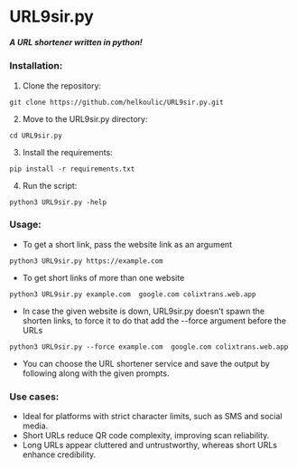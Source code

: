 # URL9sir.py
##### A URL shortener written in python!


### Installation:

1. Clone the repository:
```
git clone https://github.com/helkoulic/URL9sir.py.git
```

2. Move to the URL9sir.py directory:
```
cd URL9sir.py
```

3. Install the requirements:
```
pip install -r requirements.txt
```

4. Run the script:
```
python3 URL9sir.py -help
```

### Usage:

- To get a short link, pass the website link as an argument
```
python3 URL9sir.py https://example.com
```

- To get short links of more than one website
```
python3 URL9sir.py example.com  google.com colixtrans.web.app
```

- In case the given website is down, URL9sir.py doesn't spawn the shorten links, to force it to do that add the --force argument before the URLs
```
python3 URL9sir.py --force example.com  google.com colixtrans.web.app
```

- You can choose the URL shortener service and save the output by following along with the given prompts.

### Use cases:

- Ideal for platforms with strict character limits, such as SMS and social media.
- Short URLs reduce QR code complexity, improving scan reliability.
- Long URLs appear cluttered and untrustworthy, whereas short URLs enhance credibility.
